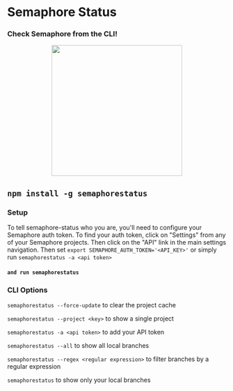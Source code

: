 # Semaphore Status
### Check Semaphore from the CLI!
<p style="text-align:center">
  <img src="https://raw.github.com/mojotech/semaphorestatus/master/logo.png" width="300px"/>
</p>

## `npm install -g semaphorestatus`

### Setup
To tell semaphore-status who you are, you'll need to configure your
Semaphore auth token.  To find your auth token, click on "Settings"
from any of your Semaphore projects.  Then click on the "API" link in
the main settings navigation. Then set
`export SEMAPHORE_AUTH_TOKEN='<API_KEY>'`
or simply run `semaphorestatus -a <api token>`

#### `and run semaphorestatus`

### CLI Options

`semaphorestatus --force-update` to clear the project cache

`semaphorestatus --project <key>` to show a single project

`semaphorestatus -a <api token>` to add your API token

`semaphorestatus --all` to show all local branches

`semaphorestatus --regex <regular expression>` to filter branches by a regular expression

`semaphorestatus` to show only your local branches